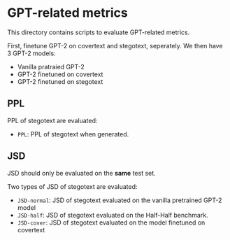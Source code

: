 # GPT-related metrics

This directory contains scripts to evaluate GPT-related metrics.

First, finetune GPT-2 on covertext and stegotext, seperately. We then have 3 GPT-2 models:
* Vanilla pratraied GPT-2
* GPT-2 finetuned on covertext
* GPT-2 finetuned on stegotext

## PPL

PPL of stegotext are evaluated:
* `PPL`: PPL of stegotext when generated.

## JSD

JSD should only be evaluated on the **same** test set.

Two types of JSD of stegotext are evaluated:
* `JSD-normal`: JSD of stegotext evaluated on the vanilla pretrained GPT-2 model
* `JSD-half`: JSD of stegotext evaluated on the Half-Half benchmark.
* `JSD-cover`: JSD of stegotext evaluated on the model finetuned on covertext
